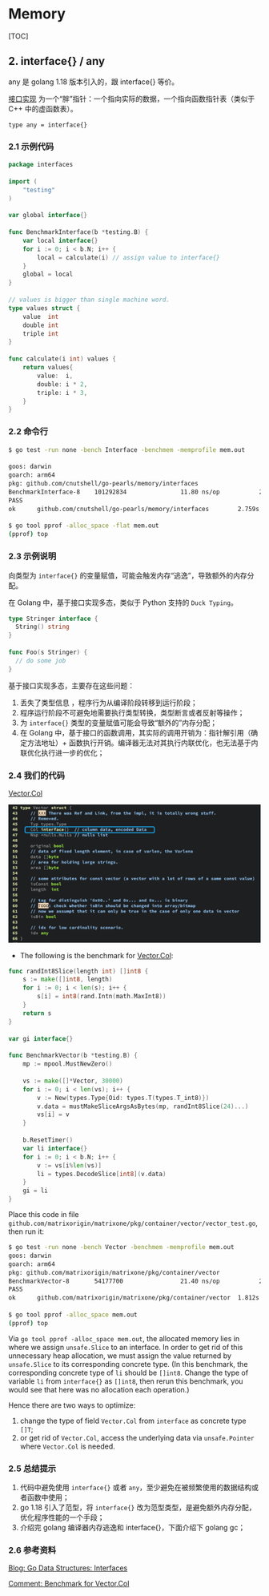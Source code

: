 # Memory

[TOC]

## 2. interface{} / any
any 是 golang 1.18 版本引入的，跟 interface{} 等价。

[接口实现](https://github.com/golang/go/blob/3fc8ed2543091693eca514b363fcdbbe5c7f2916/src/runtime/runtime2.go#L202) 为一个“胖”指针：一个指向实际的数据，一个指向函数指针表（类似于C++ 中的虚函数表）。

```
type any = interface{}
```

### 2.1 示例代码

```go
package interfaces

import (
	"testing"
)

var global interface{}

func BenchmarkInterface(b *testing.B) {
	var local interface{}
	for i := 0; i < b.N; i++ {
		local = calculate(i) // assign value to interface{}
	}
	global = local
}

// values is bigger than single machine word.
type values struct {
	value  int
	double int
	triple int
}

func calculate(i int) values {
	return values{
		value:  i,
		double: i * 2,
		triple: i * 3,
	}
}
```

### 2.2 命令行

```bash
$ go test -run none -bench Interface -benchmem -memprofile mem.out

goos: darwin
goarch: arm64
pkg: github.com/cnutshell/go-pearls/memory/interfaces
BenchmarkInterface-8    101292834               11.80 ns/op           24 B/op          1 allocs/op
PASS
ok      github.com/cnutshell/go-pearls/memory/interfaces        2.759s

$ go tool pprof -alloc_space -flat mem.out
(pprof) top 
```

### 2.3 示例说明

向类型为 `interface{}` 的变量赋值，可能会触发内存“逃逸”，导致额外的内存分配。

在 Golang 中，基于接口实现多态，类似于 Python 支持的 `Duck Typing`。

```go
type Stringer interface {
  String() string
}

func Foo(s Stringer) {
  // do some job
}
```

基于接口实现多态，主要存在这些问题：

1. 丢失了类型信息 ，程序行为从编译阶段转移到运行阶段；
2. 程序运行阶段不可避免地需要执行类型转换，类型断言或者反射等操作；
3. 为 `interface{}` 类型的变量赋值可能会导致“额外的”内存分配；
3. 在 Golang 中，基于接口的函数调用，其实际的调用开销为：指针解引用（确定方法地址）+ 函数执行开销。编译器无法对其执行内联优化，也无法基于内联优化执行进一步的优化；

### 2.4 我们的代码

[Vector.Col](https://github.com/matrixorigin/matrixone/blob/9a3b0a2bc7a44092d06f42d2dc16ba55d22a9b5c/pkg/container/vector/vector.go#L46)

![image-20230206152904810](../../docs/image-20230206152904810.png)

- The following is the benchmark for [Vector.Col](https://github.com/matrixorigin/matrixone/blob/56bc90513f2d5dfeb21c3ecbb75c286507d58401/pkg/container/vector/vector.go#L44):

```go
func randInt8Slice(length int) []int8 {
    s := make([]int8, length)
    for i := 0; i < len(s); i++ {
        s[i] = int8(rand.Intn(math.MaxInt8))
    }
    return s
}

var gi interface{}

func BenchmarkVector(b *testing.B) {
    mp := mpool.MustNewZero()

    vs := make([]*Vector, 30000)
    for i := 0; i < len(vs); i++ {
        v := New(types.Type{Oid: types.T(types.T_int8)})
        v.data = mustMakeSliceArgsAsBytes(mp, randInt8Slice(24)...)
        vs[i] = v
    }

    b.ResetTimer()
    var li interface{}
    for i := 0; i < b.N; i++ {
        v := vs[i%len(vs)]
        li = types.DecodeSlice[int8](v.data)
    }
    gi = li
}
```

Place this code in file `github.com/matrixorigin/matrixone/pkg/container/vector/vector_test.go`, then run it:

```bash
$ go test -run none -bench Vector -benchmem -memprofile mem.out
goos: darwin
goarch: arm64
pkg: github.com/matrixorigin/matrixone/pkg/container/vector
BenchmarkVector-8       54177700                21.40 ns/op           24 B/op          1 allocs/op
PASS
ok      github.com/matrixorigin/matrixone/pkg/container/vector  1.812s

$ go tool pprof -alloc_space mem.out
(pprof) top
```

Via `go tool pprof -alloc_space mem.out`, the allocated memory lies in where we assign `unsafe.Slice` to an interface. In order to get rid of this unnecessary heap allocation, we must assign the value returned by `unsafe.Slice` to its corresponding concrete type. (In this benchmark, the corresponding concrete type of `li` should be `[]int8`. Change the type of variable `li` from `interface{}` as `[]int8`, then rerun this benchmark, you would see that here was no allocation each operation.)

Hence there are two ways to optimize:

1. change the type of field `Vector.Col` from `interface` as concrete type `[]T`;
2. or get rid of `Vector.Col`, access the underlying data via `unsafe.Pointer` where `Vector.Col` is needed.

### 2.5 总结提示

1. 代码中避免使用 `interface{}` 或者 `any`，至少避免在被频繁使用的数据结构或者函数中使用；
2. go 1.18 引入了范型，将 `interface{}` 改为范型类型，是避免额外内存分配，优化程序性能的一个手段；
2. 介绍完 golang 编译器内存逃逸和 interface{}，下面介绍下 golang gc；

### 2.6 参考资料

[Blog: Go Data Structures: Interfaces](https://research.swtch.com/interfaces)

[Comment: Benchmark for Vector.Col](https://github.com/matrixorigin/matrixone/issues/6820#issuecomment-1324519061)

